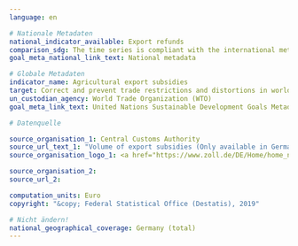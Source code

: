```yaml
---
language: en

# Nationale Metadaten
national_indicator_available: Export refunds
comparison_sdg: The time series is compliant with the international metadata desciption.
goal_meta_national_link_text: National metadata

# Globale Metadaten
indicator_name: Agricultural export subsidies
target: Correct and prevent trade restrictions and distortions in world agricultural markets, including through the parallel elimination of all forms of agricultural export subsidies and all export measures with equivalent effect, in accordance with the mandate of the Doha Development Round
un_custodian_agency: World Trade Organization (WTO)
goal_meta_link_text: United Nations Sustainable Development Goals Metadata

# Datenquelle

source_organisation_1: Central Customs Authority
source_url_text_1: "Volume of export subsidies (Only available in German)"
source_organisation_logo_1: <a href="https://www.zoll.de/DE/Home/home_node.html;jsessionid=BB39D838C179FDA092FA3FB2828C07FA.live4411"><img src="https://g205sdgs.github.io/sdg-indicators/public/ LogosEn /zoll.png" alt="Logo Zoll" /></a>

source_organisation_2:
source_url_2:

computation_units: Euro
copyright: "&copy; Federal Statistical Office (Destatis), 2019"

# Nicht ändern!
national_geographical_coverage: Germany (total)
---
```

